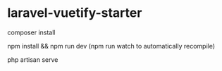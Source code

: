 # laravel-vuetify-starter

composer install

npm install && npm run dev (npm run watch to automatically recompile)

php artisan serve
